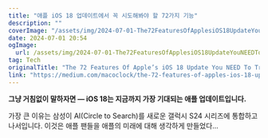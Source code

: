 ```yaml
---
title: "애플 iOS 18 업데이트에서 꼭 시도해봐야 할 72가지 기능"
description: ""
coverImage: "/assets/img/2024-07-01-The72FeaturesOfApplesiOS18UpdateYouNEEDToTry_0.png"
date: 2024-07-01 20:54
ogImage: 
  url: /assets/img/2024-07-01-The72FeaturesOfApplesiOS18UpdateYouNEEDToTry_0.png
tag: Tech
originalTitle: "The 72 Features Of Apple’s iOS 18 Update You NEED To Try!"
link: "https://medium.com/macoclock/the-72-features-of-apples-ios-18-update-you-need-to-try-c05175e7b749"
---
```



**그냥 거침없이 말하자면 — iOS 18는 지금까지 가장 기대되는 애플 업데이트입니다.**

가장 큰 이유는 삼성이 AI(Circle to Search)를 새로운 갤럭시 S24 시리즈에 통합하고 나서입니다. 이것은 애플 팬들을 애플의 미래에 대해 생각하게 만들었다...